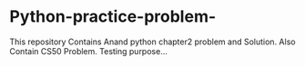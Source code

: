 # Python-practice-problem-
This repository Contains Anand python chapter2 problem and Solution.
Also Contain CS50 Problem.
Testing purpose...
